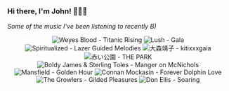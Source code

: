 ### Hi there, I'm John! 🏄🏻‍♂️

_Some of the music I've been listening to recently B)_


<!-- lastfm -->
<p align="center"><img src="https://lastfm.freetls.fastly.net/i/u/64s/463b22f2004e52c747f0ca1607860e5f.png" title="Weyes Blood - Titanic Rising"> <img src="https://lastfm.freetls.fastly.net/i/u/64s/bf4d8083308f0bb23ee55c0fca257d0a.jpg" title="Lush - Gala"> <img src="https://lastfm.freetls.fastly.net/i/u/64s/bac628fe97bb47c690cdd78020857312.jpg" title="Spiritualized - Lazer Guided Melodies"> <img src="https://lastfm.freetls.fastly.net/i/u/64s/46e4a372fceae2cef7a71db5ed94a31b.jpg" title="大森靖子 - kitixxxgaia"> <img src="https://lastfm.freetls.fastly.net/i/u/64s/897628f53b33c6cad2cd3b10b62f13b7.jpg" title="赤い公園 - THE PARK"> <img src="https://lastfm.freetls.fastly.net/i/u/64s/6539d2e1f7076ed5e812103166d5e1fc.jpg" title="Boldy James & Sterling Toles - Manger on McNichols"> <img src="https://lastfm.freetls.fastly.net/i/u/64s/a578fc5333904d3fcdc39c5e4365040d.gif" title="Mansfield - Golden Hour"> <img src="https://lastfm.freetls.fastly.net/i/u/64s/9d3b8453b70fc49e5b3648ba9c22acf3.jpg" title="Connan Mockasin - Forever Dolphin Love"> <img src="https://lastfm.freetls.fastly.net/i/u/64s/3318a49f3f064dffa39c3ea5cc0308e3.jpg" title="The Growlers - Gilded Pleasures"> <img src="https://lastfm.freetls.fastly.net/i/u/64s/4588d5d8e05497666ec8bbf7e9e50ea0.png" title="Don Ellis - Soaring"> </p>
